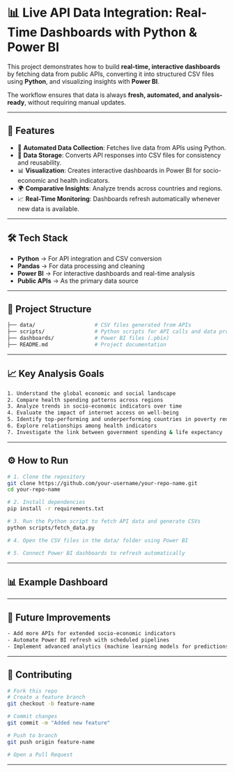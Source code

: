 # 📊 Live API Data Integration: Real-Time Dashboards with Python & Power BI

This project demonstrates how to build **real-time, interactive dashboards** by fetching data from public APIs, converting it into structured CSV files using **Python**, and visualizing insights with **Power BI**.

The workflow ensures that data is always **fresh, automated, and analysis-ready**, without requiring manual updates.

---

## 🚀 Features

* 🔄 **Automated Data Collection**: Fetches live data from APIs using Python.
* 📂 **Data Storage**: Converts API responses into CSV files for consistency and reusability.
* 📊 **Visualization**: Creates interactive dashboards in Power BI for socio-economic and health indicators.
* 🌍 **Comparative Insights**: Analyze trends across countries and regions.
* 📈 **Real-Time Monitoring**: Dashboards refresh automatically whenever new data is available.

---

## 🛠️ Tech Stack

* **Python** → For API integration and CSV conversion
* **Pandas** → For data processing and cleaning
* **Power BI** → For interactive dashboards and real-time analysis
* **Public APIs** → As the primary data source

---

## 📂 Project Structure

```bash
├── data/                   # CSV files generated from APIs
├── scripts/                # Python scripts for API calls and data processing
├── dashboards/             # Power BI files (.pbix)
├── README.md               # Project documentation
```

---

## 📈 Key Analysis Goals

```bash
1. Understand the global economic and social landscape
2. Compare health spending patterns across regions
3. Analyze trends in socio-economic indicators over time
4. Evaluate the impact of internet access on well-being
5. Identify top-performing and underperforming countries in poverty reduction
6. Explore relationships among health indicators
7. Investigate the link between government spending & life expectancy
```

---

## ⚙️ How to Run

```bash
# 1. Clone the repository  
git clone https://github.com/your-username/your-repo-name.git
cd your-repo-name  

# 2. Install dependencies  
pip install -r requirements.txt  

# 3. Run the Python script to fetch API data and generate CSVs  
python scripts/fetch_data.py  

# 4. Open the CSV files in the data/ folder using Power BI  

# 5. Connect Power BI dashboards to refresh automatically  
```

---

## 📊 Example Dashboard



---

## 📌 Future Improvements

```bash
- Add more APIs for extended socio-economic indicators
- Automate Power BI refresh with scheduled pipelines
- Implement advanced analytics (machine learning models for predictions)
```

---

## 🤝 Contributing

```bash
# Fork this repo  
# Create a feature branch  
git checkout -b feature-name  

# Commit changes  
git commit -m "Added new feature"  

# Push to branch  
git push origin feature-name  

# Open a Pull Request  
```

---

